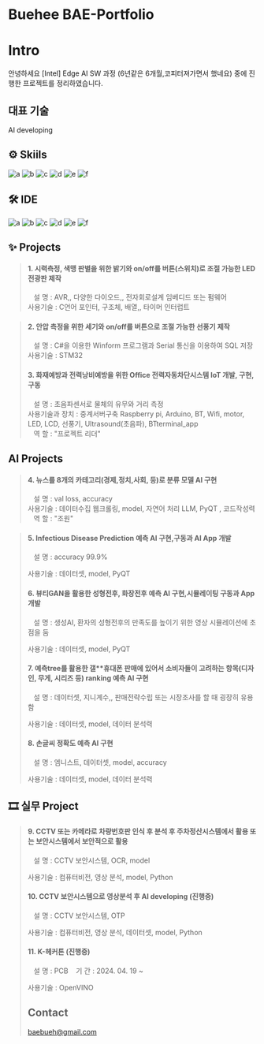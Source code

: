 # Buehee BAE-Portfolio

# Intro
안녕하세요
[Intel] Edge AI SW 과정 (6년같은 6개월,코피터져가면서 했네요) 중에 진행한 프로젝트를 정리하였습니다.

## 대표 기술 
AI developing

## ⚙ Skiils
![a](https://img.shields.io/badge/C-A8B9CC?style=for-the-badge&logo=C&logoColor=white) 
![b](https://img.shields.io/badge/C++-00599C?style=for-the-badge&logo=cplusplus&logoColor=white) 
![c](https://img.shields.io/badge/C%23-512BD4?style=for-the-badge&logo=Csharp&logoColor=white) 
![d](https://img.shields.io/badge/Python-3776AB?style=for-the-badge&logo=python&logoColor=white ) 
![e](https://img.shields.io/badge/STM32-03234B?style=for-the-badge&logo=stmicroelectronics&logoColor=white) 
![f](https://img.shields.io/badge/TensorFlow-FF6F00?style=for-the-badge&logo=TensorFlow&logoColor=white)

## 🛠 IDE
![a](https://img.shields.io/badge/Visual_Studio-5C2D91?style=for-the-badge&logo=visual%20studio&logoColor=white) 
![b](https://img.shields.io/badge/Visual_Studio_Code-0078D4?style=for-the-badge&logo=visual%20studio%20code&logoColor=white) 
![c](https://img.shields.io/badge/Colab-F9AB00?style=for-the-badge&logo=googlecolab&color=525252) 
![d](https://img.shields.io/badge/PyCharm-000000.svg?&style=for-the-badge&logo=PyCharm&logoColor=white) 
![e](https://img.shields.io/badge/Arduino_IDE-00979D?style=for-the-badge&logo=arduino&logoColor=white) 
![f](https://img.shields.io/badge/STM32CubeIDE-03234B?style=for-the-badge&logo=stmicroelectronics&logoColor=white) 

## ✨ Projects
> #### 1. 시력측정, 색맹 판별을 위한 밝기와 on/off를 버튼(스위치)로 조절 가능한 LED 전광판 제작   
> &nbsp;&nbsp;&nbsp;설 명 : AVR,, 다양한 다이오드,, 전자회로설계 임베디드 또는 펌웨어    
> 사용기술 : C언어 포인터, 구조체, 배열,, 타이머 인터럽트

> #### 2. 안압 측정을 위한 세기와 on/off를 버튼으로 조절 가능한 선풍기 제작
> &nbsp;&nbsp;&nbsp;설 명 : C#을 이용한 Winform 프로그램과 Serial 통신을 이용하여 SQL 저장   
> 사용기술 : STM32
>
> #### 3. 화재예방과 전력낭비예방을 위한 Office 전력자동차단시스템 IoT 개발, 구현, 구동
> &nbsp;&nbsp;&nbsp;설 명 : 초음파센서로 물체의 유무와 거리 측정  
> 사용기술과 장치 : 중계서버구축 Raspberry pi, Arduino, BT, Wifi, motor, LED, LCD, 선풍기, Ultrasound(초음파), BTterminal_app  
> &nbsp;&nbsp;&nbsp;역 할 : "프로젝트 리더"  

## AI Projects
> #### 4. 뉴스를 8개의 카테고리(경제,정치,사회, 등)로 분류 모델 AI 구현  
> &nbsp;&nbsp;&nbsp;설 명 : val loss, accuracy  
> 사용기술 : 데이터수집 웹크롤링, model, 자연어 처리 LLM, PyQT , 코드작성력 
> &nbsp;&nbsp;&nbsp;역 할 : "조원"  

> #### 5. Infectious Disease Prediction 예측 AI 구현,구동과 AI App 개발  
> &nbsp;&nbsp;&nbsp;설 명 : accuracy  99.9%
> 
> 사용기술 : 데이터셋, model, PyQT
>
> #### 6. 뷰티GAN을 활용한 성형전후, 화장전후 예측 AI 구현,시뮬레이팅 구동과 App 개발  
> &nbsp;&nbsp;&nbsp;설 명 : 생성AI, 환자의 성형전후의 만족도를 높이기 위한 영상 시뮬레이션에 초점을 둠
> 
> 사용기술 : 데이터셋, model, PyQT
>
> #### 7. 예측tree를 활용한 갤**휴대폰 판매에 있어서 소비자들이 고려하는 항목(디자인, 무게, 시리즈 등) ranking 예측 AI 구현  
> &nbsp;&nbsp;&nbsp;설 명 : 데이터셋, 지니계수,, 판매전략수립 또는 시장조사를 할 때 굉장히 유용함
> 
> 사용기술 : 데이터셋, model, 데이터 분석력
>
>  #### 8. 손글씨 정확도 예측 AI 구현  
> &nbsp;&nbsp;&nbsp;설 명 : 엠니스트, 데이터셋, model, accuracy
> 
> 사용기술 : 데이터셋, model, 데이터 분석력

## 🎞 실무 Project
> #### 9. CCTV 또는 카메라로 차량번호판 인식 후 분석 후 주차정산시스템에서 활용 또는 보안시스템에서 보안적으로 활용  
> &nbsp;&nbsp;&nbsp;설 명 : CCTV 보안시스템, OCR, model
> 
> 사용기술 : 컴퓨터비전, 영상 분석, model, Python
> 
> #### 10. CCTV 보안시스템으로 영상분석 후 AI developing (진행중)  
> &nbsp;&nbsp;&nbsp;설 명 : CCTV 보안시스템, OTP
> 
> 사용기술 : 컴퓨터비전, 영상 분석, 데이터셋, model, Python
>
> #### 11. K-헤커톤 (진행중)  
> &nbsp;&nbsp;&nbsp;설 명 : PCB
> &nbsp;&nbsp;&nbsp;기 간 : 2024. 04. 19 ~
> 
> 사용기술 : OpenVINO
>
> ## Contact
> baebueh@gmail.com
